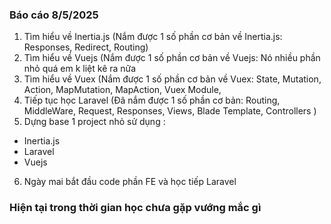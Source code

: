 ### Báo cáo 8/5/2025
1. Tìm hiểu về Inertia.js (Nắm được 1 số phần cơ bản về Inertia.js: Responses, Redirect, Routing)
2. Tìm hiểu về Vuejs (Nắm được 1 số phần cơ bản về Vuejs: Nó nhiều phần nhỏ quá em k liệt kê ra nữa
3. Tìm hiểu về Vuex (Nắm được 1 số phần cơ bản về Vuex: State, Mutation, Action, MapMutation, MapAction, Vuex Module,  
4. Tiếp tục học Laravel (Đã nắm được 1 số phần cơ bản: Routing, MiddleWare, Request, Responses, Views, Blade Template, Controllers )
5. Dựng base 1 project nhỏ sử dụng :
+ Inertia.js
+ Laravel
+ Vuejs <br/>

6. Ngày mai bắt đầu code phần FE và học tiếp Laravel 
### Hiện tại trong thời gian học chưa gặp vướng mắc gì 
